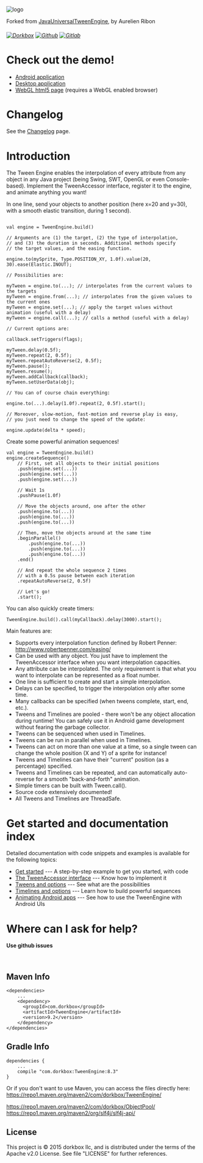 ![logo](https://git.dorkbox.com/dorkbox/TweenEngine-demo/raw/branch/master/src/tween-engine-big-logo.jpg)

Forked from [JavaUniversalTweenEngine](http://www.aurelienribon.com/blog/projects/universal-tween-engine), by Aurelien Ribon

###### [![Dorkbox](https://badge.dorkbox.com/dorkbox.svg "Dorkbox")](https://git.dorkbox.com/dorkbox/TweenEngine) [![Github](https://badge.dorkbox.com/github.svg "Github")](https://github.com/dorkbox/TweenEngine) [![Gitlab](https://badge.dorkbox.com/gitlab.svg "Gitlab")](https://gitlab.com/dorkbox/TweenEngine)

# Check out the demo! #

  * [Android application](https://play.google.com/store/apps/details?id=aurelienribon.tweenengine.demo)
  * [Desktop application](https://xxxxxxxxx)
  * [WebGL html5 page](http://www.aurelienribon.com/universal-tween-engine/gwt/demo.html) (requires a WebGL enabled browser)

# Changelog #

See the [Changelog](https://github.com/dorkbox/TweenEngine/wiki) page.

# Introduction #

The Tween Engine enables the interpolation of every attribute from any object in any Java project (being Swing, SWT, OpenGL or even Console-based). Implement the TweenAccessor interface, register it to the engine, and animate anything you want!

In one line, send your objects to another position (here x=20 and y=30), with a smooth elastic transition, during 1 second).
```
 
val engine = TweenEngine.build()

// Arguments are (1) the target, (2) the type of interpolation,
// and (3) the duration in seconds. Additional methods specify
// the target values, and the easing function.

engine.to(mySprite, Type.POSITION_XY, 1.0f).value(20, 30).ease(Elastic.INOUT);

// Possibilities are:

myTween = engine.to(...); // interpolates from the current values to the targets
myTween = engine.from(...); // interpolates from the given values to the current ones
myTween = engine.set(...); // apply the target values without animation (useful with a delay)
myTween = engine.call(...); // calls a method (useful with a delay)

// Current options are:

callback.setTriggers(flags);

myTween.delay(0.5f);
myTween.repeat(2, 0.5f);
myTween.repeatAutoReverse(2, 0.5f);
myTween.pause();
myTween.resume();
myTween.addCallback(callback);
myTween.setUserData(obj);

// You can of course chain everything:

engine.to(...).delay(1.0f).repeat(2, 0.5f).start();

// Moreover, slow-motion, fast-motion and reverse play is easy,
// you just need to change the speed of the update:

engine.update(delta * speed);
```

Create some powerful animation sequences!
```
val engine = TweenEngine.build()
engine.createSequence()
    // First, set all objects to their initial positions
    .push(engine.set(...))
    .push(engine.set(...))
    .push(engine.set(...))

    // Wait 1s
    .pushPause(1.0f)

    // Move the objects around, one after the other
    .push(engine.to(...))
    .push(engine.to(...))
    .push(engine.to(...))

    // Then, move the objects around at the same time
    .beginParallel()
        .push(engine.to(...))
        .push(engine.to(...))
        .push(engine.to(...))
    .end()

    // And repeat the whole sequence 2 times
    // with a 0.5s pause between each iteration
    .repeatAutoReverse(2, 0.5f)

    // Let's go!
    .start();
```

You can also quickly create timers:
```
TweenEngine.build().call(myCallback).delay(3000).start();
```

Main features are:

  * Supports every interpolation function defined by Robert Penner: http://www.robertpenner.com/easing/
  * Can be used with any object. You just have to implement the TweenAccessor interface when you want interpolation capacities.
  * Any attribute can be interpolated. The only requirement is that what you want to interpolate can be represented as a float number.
  * One line is sufficient to create and start a simple interpolation.
  * Delays can be specified, to trigger the interpolation only after some time.
  * Many callbacks can be specified (when tweens complete, start, end, etc.).
  * Tweens and Timelines are pooled - there won't be any object allocation during runtime! You can safely use it in Android game
  development without fearing the garbage collector.
  * Tweens can be sequenced when used in Timelines.
  * Tweens can be run in parallel when used in Timelines.
  * Tweens can act on more than one value at a time, so a single tween can change the whole position (X and Y) of a sprite for instance!
  * Tweens and Timelines can have their "current" position (as a percentage) specified.
  * Tweens and Timelines can be repeated, and can automatically auto-reverse for a smooth "back-and-forth" animation.
  * Simple timers can be built with Tween.call().
  * Source code extensively documented!
  * All Tweens and Timelines are ThreadSafe.

# Get started and documentation index #

Detailed documentation with code snippets and examples is available for the following topics:
  * [Get started](https://github.com/dorkbox/TweenEngine/wiki/GetStarted) --- A step-by-step example to get you started, with code
  * [The TweenAccessor interface](https://github.com/dorkbox/TweenEngine/wiki/TweenAccessor) --- Know how to implement it
  * [Tweens and options](https://github.com/dorkbox/TweenEngine/wiki/Tween) --- See what are the possibilities
  * [Timelines and options](https://github.com/dorkbox/TweenEngine/wiki/Timeline) --- Learn how to build powerful sequences
  * [Animating Android apps](https://github.com/dorkbox/TweenEngine/wiki/AndroidUI) --- See how to use the TweenEngine with Android UIs

# Where can I ask for help? #

**Use github issues**

&nbsp; 
&nbsp; 

Maven Info
---------
```
<dependencies>
    ...
    <dependency>
      <groupId>com.dorkbox</groupId>
      <artifactId>TweenEngine</artifactId>
      <version>9.2</version>
    </dependency>
</dependencies>
```

Gradle Info
---------
````
dependencies {
    ...
    compile "com.dorkbox:TweenEngine:8.3"
}
````

Or if you don't want to use Maven, you can access the files directly here:  
https://repo1.maven.org/maven2/com/dorkbox/TweenEngine/
  
https://repo1.maven.org/maven2/com/dorkbox/ObjectPool/    
https://repo1.maven.org/maven2/org/slf4j/slf4j-api/    


License
---------
This project is © 2015 dorkbox llc, and is distributed under the terms of the Apache v2.0 License. See file "LICENSE" for further references.
